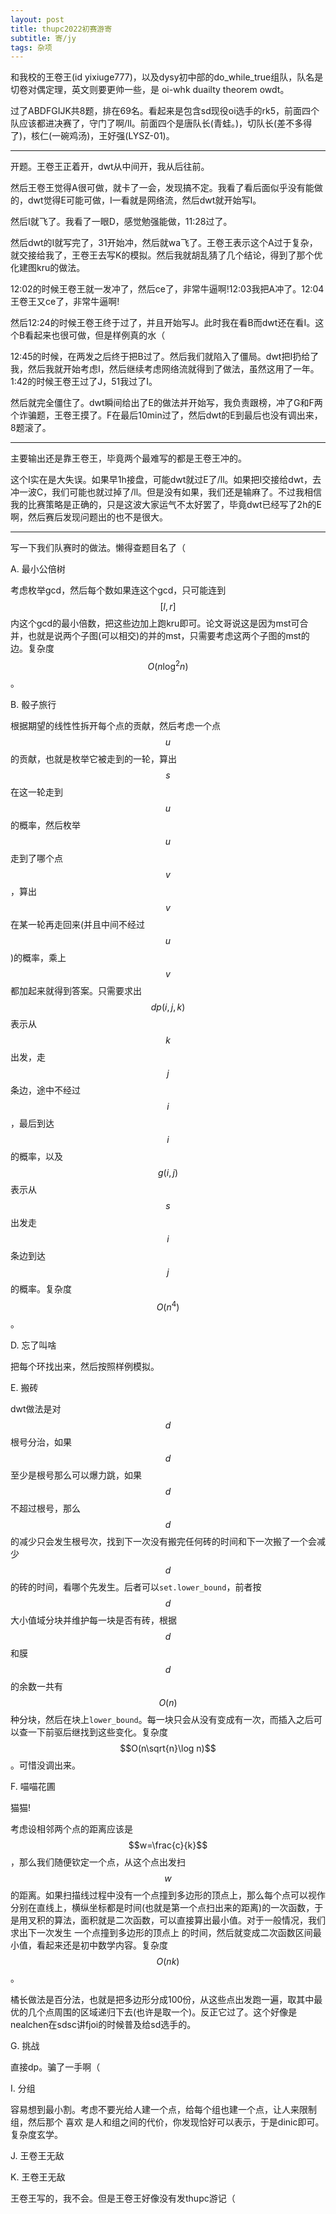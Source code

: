 ```yaml
---
layout: post
title: thupc2022初赛游寄
subtitle: 寄/jy
tags: 杂项
---
```


和我校的王卷王(id yixiuge777)，以及dysy初中部的do\_while\_true组队，队名是 切卷对偶定理，英文则要更帅一些，是 oi-whk duailty theorem owdt。

过了ABDFGIJK共8题，排在69名。看起来是包含sd现役oi选手的rk5，前面四个队应该都进决赛了，守门了啊/ll。前面四个是唐队长(青蛙。)，切队长(差不多得了)，核仁(一碗鸡汤)，王好强(LYSZ-01)。

-----

开题。王卷王正着开，dwt从中间开，我从后往前。

然后王卷王觉得A很可做，就卡了一会，发现搞不定。我看了看后面似乎没有能做的，dwt觉得E可能可做，I一看就是网络流，然后dwt就开始写I。

然后I就飞了。我看了一眼D，感觉勉强能做，11:28过了。

然后dwt的I就写完了，31开始冲，然后就wa飞了。王卷王表示这个A过于复杂，就交接给我了，王卷王去写K的模拟。然后我就胡乱猜了几个结论，得到了那个优化建图kru的做法。

12:02的时候王卷王就一发冲了，然后ce了，非常牛逼啊!12:03我把A冲了。12:04王卷王又ce了，非常牛逼啊!

然后12:24的时候王卷王终于过了，并且开始写J。此时我在看B而dwt还在看I。这个B看起来也很可做，但是样例真的水（

12:45的时候，在两发之后终于把B过了。然后我们就陷入了僵局。dwt把I扔给了我，然后我就开始考虑I，然后继续考虑网络流就得到了做法，虽然这用了一年。1:42的时候王卷王过了J，51我过了I。

然后就完全僵住了。dwt瞬间给出了E的做法并开始写，我负责跟榜，冲了G和F两个诈骗题，王卷王摸了。F在最后10min过了，然后dwt的E到最后也没有调出来，8题滚了。

-----

主要输出还是靠王卷王，毕竟两个最难写的都是王卷王冲的。

这个I实在是大失误。如果早1h接盘，可能dwt就过E了/ll。如果把I交接给dwt，去冲一波C，我们可能也就过掉了/ll。但是没有如果，我们还是输麻了。不过我相信我的比赛策略是正确的，只是这波大家运气不太好罢了，毕竟dwt已经写了2h的E啊，然后赛后发现问题出的也不是很大。

-----

写一下我们队赛时的做法。懒得查题目名了（

A. 最小公倍树

考虑枚举gcd，然后每个数如果连这个gcd，只可能连到$$[l,r]$$内这个gcd的最小倍数，把这些边加上跑kru即可。论文哥说这是因为mst可合并，也就是说两个子图(可以相交)的并的mst，只需要考虑这两个子图的mst的边。复杂度$$O(n\log^2 n)$$。

B. 骰子旅行

根据期望的线性性拆开每个点的贡献，然后考虑一个点$$u$$的贡献，也就是枚举它被走到的一轮，算出$$s$$在这一轮走到$$u$$的概率，然后枚举$$u$$走到了哪个点$$v$$，算出$$v$$在某一轮再走回来(并且中间不经过$$u$$)的概率，乘上$$v$$都加起来就得到答案。只需要求出$$dp(i,j,k)$$表示从$$k$$出发，走$$j$$条边，途中不经过$$i$$，最后到达$$i$$的概率，以及$$g(i,j)$$表示从$$s$$出发走$$i$$条边到达$$j$$的概率。复杂度$$O(n^4)$$。

D. 忘了叫啥

把每个环找出来，然后按照样例模拟。

E. 搬砖

dwt做法是对$$d$$根号分治，如果$$d$$至少是根号那么可以爆力跳，如果$$d$$不超过根号，那么$$d$$的减少只会发生根号次，找到下一次没有搬完任何砖的时间和下一次搬了一个会减少$$d$$的砖的时间，看哪个先发生。后者可以`set.lower_bound`，前者按$$d$$大小值域分块并维护每一块是否有砖，根据$$d$$和膜$$d$$的余数一共有$$O(n)$$种分块，然后在块上`lower_bound`。每一块只会从没有变成有一次，而插入之后可以查一下前驱后继找到这些变化。复杂度$$O(n\sqrt{n}\log n)$$。可惜没调出来。

F. 喵喵花圃

猫猫!

考虑设相邻两个点的距离应该是$$w=\frac{c}{k}$$，那么我们随便钦定一个点，从这个点出发扫$$w$$的距离。如果扫描线过程中没有一个点撞到多边形的顶点上，那么每个点可以视作分别在直线上，横纵坐标都是时间(也就是第一个点扫出来的距离)的一次函数，于是用叉积的算法，面积就是二次函数，可以直接算出最小值。对于一般情况，我们求出下一次发生 一个点撞到多边形的顶点上 的时间，然后就变成二次函数区间最小值，看起来还是初中数学内容。复杂度$$O(nk)$$。

橘长做法是百分法，也就是把多边形分成100份，从这些点出发跑一遍，取其中最优的几个点周围的区域递归下去(也许是取一个)。反正它过了。这个好像是nealchen在sdsc讲fjoi的时候普及给sd选手的。

G. 挑战

直接dp。骗了一手啊（

I. 分组

容易想到最小割。考虑不要光给人建一个点，给每个组也建一个点，让人来限制组，然后那个 喜欢 是人和组之间的代价，你发现恰好可以表示，于是dinic即可。复杂度玄学。

J. 王卷王无敌

K. 王卷王无敌

王卷王写的，我不会。但是王卷王好像没有发thupc游记（